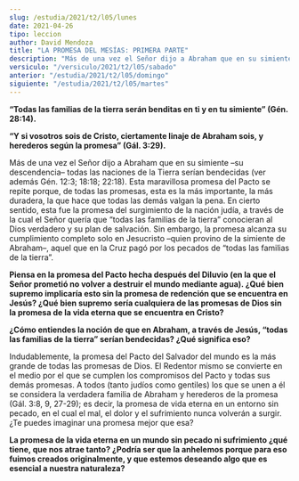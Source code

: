 ```yaml
---
slug: /estudia/2021/t2/l05/lunes
date: 2021-04-26
tipo: leccion
author: David Mendoza
title: "LA PROMESA DEL MESÍAS: PRIMERA PARTE"
description: "Más de una vez el Señor dijo a Abraham que en su simiente –su descendencia– todas las naciones de la Tierra serían bendecidas (ver además Gén. 12:3; 18:18; 22:18). Esta maravillosa promesa del Pacto se repite porque, de todas las promesas, esta es la más importante, la más duradera, la que hace que todas las demás valgan la pena"
versiculo: "/versiculo/2021/t2/l05/sabado"
anterior: "/estudia/2021/t2/l05/domingo"
siguiente: "/estudia/2021/t2/l05/martes"
---
```


**“Todas las familias de la tierra serán benditas en ti y
en tu simiente” (Gén. 28:14).**

**“Y si vosotros sois de Cristo, ciertamente linaje de Abraham
sois, y herederos según la promesa” (Gál. 3:29).**

Más de una vez el Señor dijo a Abraham que en su simiente
–su descendencia– todas las naciones de la Tierra
serían bendecidas (ver además Gén. 12:3; 18:18; 22:18).
Esta maravillosa promesa del Pacto se repite porque, de todas las
promesas, esta es la más importante, la más duradera, la que
hace que todas las demás valgan la pena. En cierto sentido, esta
fue la promesa del surgimiento de la nación judía, a
través de la cual el Señor quería que “todas las
familias de la tierra” conocieran al Dios verdadero y su plan de
salvación. Sin embargo, la promesa alcanza su cumplimiento
completo solo en Jesucristo –quien provino de la simiente de
Abraham–, aquel que en la Cruz pagó por los pecados de
“todas las familias de la tierra”.


**Piensa en la promesa del Pacto hecha después del Diluvio (en
la que el Señor prometió no volver a destruir el mundo
mediante agua). ¿Qué bien supremo implicaría esto sin
la promesa de redención que se encuentra en Jesús?
¿Qué bien supremo sería cualquiera de las promesas de
Dios sin la promesa de la vida eterna que se encuentra en Cristo?**

**¿Cómo entiendes la noción de que en Abraham, a
través de Jesús, “todas las familias de la
tierra” serían bendecidas? ¿Qué significa eso?**

Indudablemente, la promesa del Pacto del Salvador del mundo es la
más grande de todas las promesas de Dios. El Redentor mismo se
convierte en el medio por el que se cumplen los compromisos del Pacto
y todas sus demás promesas. A todos (tanto judíos como
gentiles) los que se unen a él se considera la verdadera familia
de Abraham y herederos de la promesa (Gál. 3:8, 9, 27-29); es
decir, la promesa de vida eterna en un entorno sin pecado, en el cual
el mal, el dolor y el sufrimiento nunca volverán a surgir.
¿Te puedes imaginar una promesa mejor que esa?


**La promesa de la vida eterna en un mundo sin pecado ni sufrimiento
¿qué tiene, que nos atrae tanto? ¿Podría ser
que la anhelemos porque para eso fuimos creados originalmente, y que
estemos deseando algo que es esencial a nuestra naturaleza?**

